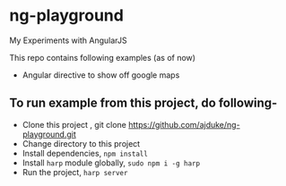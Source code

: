 # ng-playground

My Experiments with AngularJS

This repo contains following examples (as of now)
 
* Angular directive to show off google maps


## To run example from this project, do following-

* Clone this project , git clone https://github.com/ajduke/ng-playground.git
* Change directory to this project
* Install dependencies, `npm install`
* Install `harp` module globally, `sudo npm i -g harp`
* Run the project, `harp server`